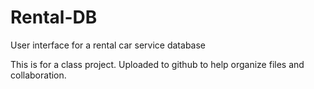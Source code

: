 # Rental-DB
User interface for a rental car service database

This is for a class project. Uploaded to github to help organize files and collaboration.
